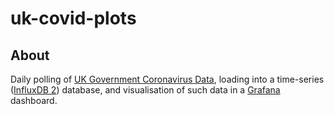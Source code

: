 # uk-covid-plots

## About

Daily polling of [UK Government Coronavirus Data](https://coronavirus.data.gov.uk/details/download), loading into a time-series ([InfluxDB 2](https://docs.influxdata.com/influxdb/v2.0/)) database, and visualisation of such data in a [Grafana](https://grafana.com/) dashboard.

